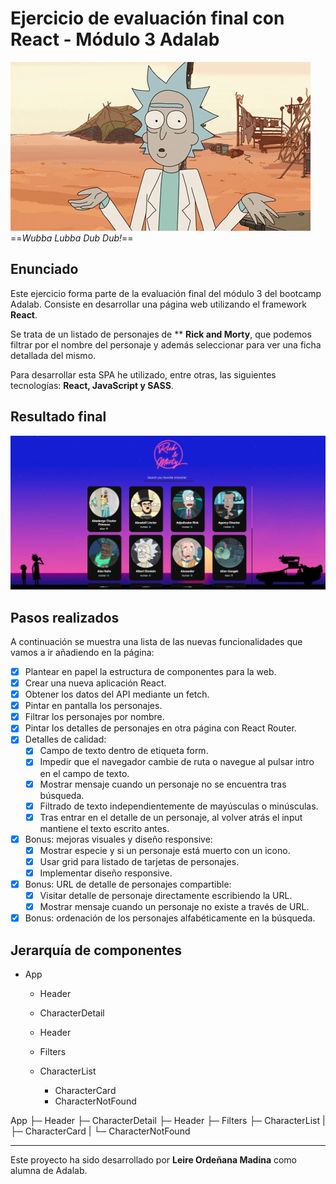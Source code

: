 # Ejercicio de evaluación final con React - Módulo 3 Adalab

![Gif of a shining pokeball](./src/images/rick-gif.gif)
 ==*Wubba Lubba Dub Dub!*==

##  Enunciado

Este ejercicio forma parte de la evaluación final del módulo 3 del bootcamp Adalab. Consiste en desarrollar una página web utilizando el framework **React**. 

Se trata de un listado de personajes de ** **Rick and Morty**, que podemos filtrar por el nombre del personaje y además seleccionar para ver una ficha detallada del mismo.

Para desarrollar esta SPA he utilizado, entre otras, las siguientes tecnologías: **React, JavaScript **y** SASS**.


## Resultado final

![Image of the web final result showing ten pokemons](./src/images/result.png)


## Pasos realizados

A continuación se muestra una lista de las nuevas funcionalidades que vamos a ir añadiendo en la página:

- [x] Plantear en papel la estructura de componentes para la web.
- [x] Crear una nueva aplicación React.
- [x] Obtener los datos del API mediante un fetch.
- [x] Pintar en pantalla los personajes.
- [x] Filtrar los personajes por nombre.
- [x] Pintar los detalles de personajes en otra página con React Router.
- [x] Detalles de calidad: 
  - [x] Campo de texto dentro de etiqueta form.
  - [x] Impedir que el navegador cambie de ruta o navegue al pulsar intro en el campo de texto.
  - [x] Mostrar mensaje cuando un personaje no se encuentra tras búsqueda.
  - [x] Filtrado de texto independientemente de mayúsculas o minúsculas.
  - [x] Tras entrar en el detalle de un personaje, al volver atrás el input mantiene el texto escrito antes.
- [x] Bonus: mejoras visuales y diseño responsive:
  - [x] Mostrar especie y si un personaje está muerto con un icono.
  - [x] Usar grid para listado de tarjetas de personajes.
  - [x] Implementar diseño responsive.
- [x] Bonus: URL de detalle de personajes compartible:
  - [x] Visitar detalle de personaje directamente escribiendo la URL.
  - [x] Mostrar mensaje cuando un personaje no existe a través de URL.
- [x] Bonus: ordenación de los personajes alfabéticamente en la búsqueda.

## Jerarquía de componentes

- App
  - Header
  - CharacterDetail

  - Header
  - Filters
  - CharacterList
    - CharacterCard
    - CharacterNotFound

App
 ├─ Header 
 ├─ CharacterDetail
 ├─ Header 
 ├─ Filters 
 ├─ CharacterList 
 |  ├─ CharacterCard
 |  └─ CharacterNotFound


---

Este proyecto ha sido desarrollado por **Leire Ordeñana Madina** como alumna de Adalab.
